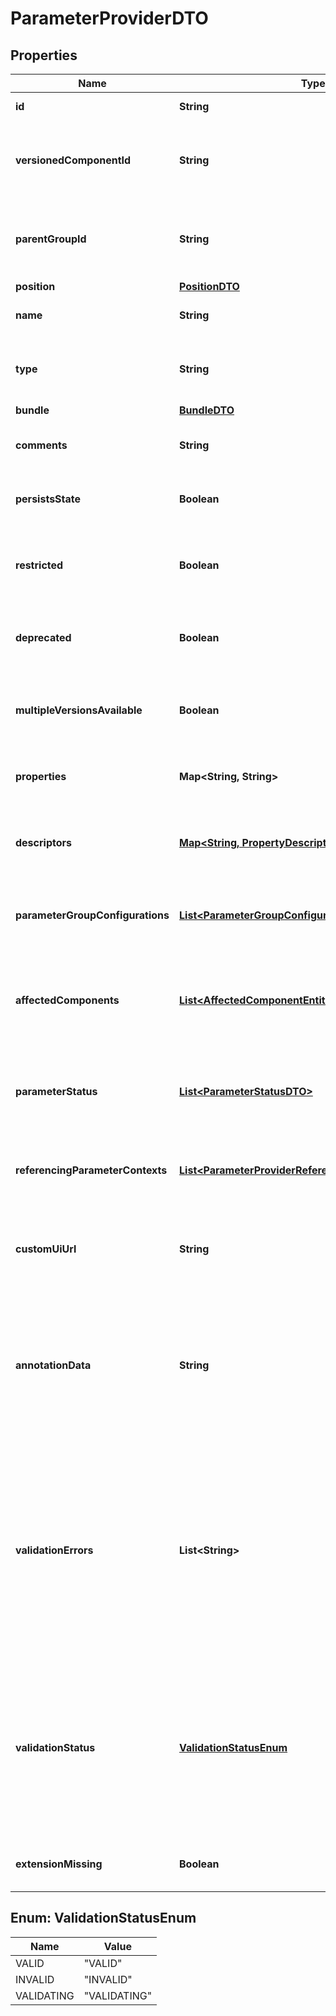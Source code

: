 # ParameterProviderDTO

## Properties
Name | Type | Description | Notes
------------ | ------------- | ------------- | -------------
**id** | **String** | The id of the component. |  [optional]
**versionedComponentId** | **String** | The ID of the corresponding component that is under version control |  [optional]
**parentGroupId** | **String** | The id of parent process group of this component if applicable. |  [optional]
**position** | [**PositionDTO**](PositionDTO.md) |  |  [optional]
**name** | **String** | The name of the parameter provider. |  [optional]
**type** | **String** | The fully qualified type of the parameter provider. |  [optional]
**bundle** | [**BundleDTO**](BundleDTO.md) |  |  [optional]
**comments** | **String** | The comments of the parameter provider. |  [optional]
**persistsState** | **Boolean** | Whether the parameter provider persists state. |  [optional]
**restricted** | **Boolean** | Whether the parameter provider requires elevated privileges. |  [optional]
**deprecated** | **Boolean** | Whether the parameter provider has been deprecated. |  [optional]
**multipleVersionsAvailable** | **Boolean** | Whether the parameter provider has multiple versions available. |  [optional]
**properties** | **Map&lt;String, String&gt;** | The properties of the parameter provider. |  [optional]
**descriptors** | [**Map&lt;String, PropertyDescriptorDTO&gt;**](PropertyDescriptorDTO.md) | The descriptors for the parameter providers properties. |  [optional]
**parameterGroupConfigurations** | [**List&lt;ParameterGroupConfigurationEntity&gt;**](ParameterGroupConfigurationEntity.md) | Configuration for any fetched parameter groups. |  [optional]
**affectedComponents** | [**List&lt;AffectedComponentEntity&gt;**](AffectedComponentEntity.md) | The set of all components in the flow that are referencing Parameters provided by this provider |  [optional]
**parameterStatus** | [**List&lt;ParameterStatusDTO&gt;**](ParameterStatusDTO.md) | The status of all provided parameters for this parameter provider |  [optional]
**referencingParameterContexts** | [**List&lt;ParameterProviderReferencingComponentEntity&gt;**](ParameterProviderReferencingComponentEntity.md) | The Parameter Contexts that reference this Parameter Provider |  [optional]
**customUiUrl** | **String** | The URL for the custom configuration UI for the parameter provider. |  [optional]
**annotationData** | **String** | The annotation data for the parameter provider. This is how the custom UI relays configuration to the parameter provider. |  [optional]
**validationErrors** | **List&lt;String&gt;** | Gets the validation errors from the parameter provider. These validation errors represent the problems with the parameter provider that must be resolved before it can be scheduled to run. |  [optional]
**validationStatus** | [**ValidationStatusEnum**](#ValidationStatusEnum) | Indicates whether the Parameter Provider is valid, invalid, or still in the process of validating (i.e., it is unknown whether or not the Parameter Provider is valid) |  [optional]
**extensionMissing** | **Boolean** | Whether the underlying extension is missing. |  [optional]

<a name="ValidationStatusEnum"></a>
## Enum: ValidationStatusEnum
Name | Value
---- | -----
VALID | &quot;VALID&quot;
INVALID | &quot;INVALID&quot;
VALIDATING | &quot;VALIDATING&quot;
